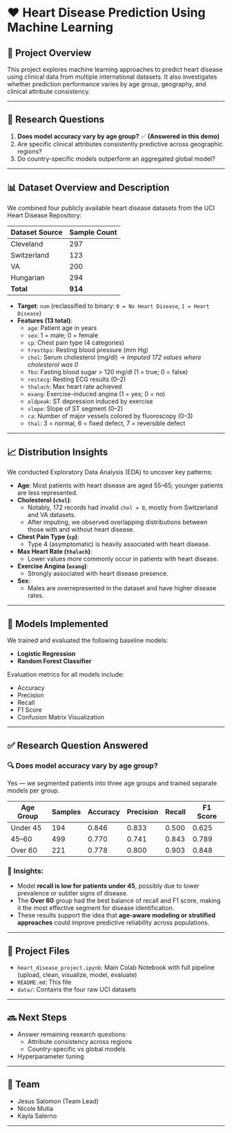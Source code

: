 # ❤️ Heart Disease Prediction Using Machine Learning

## 📌 Project Overview

This project explores machine learning approaches to predict heart disease using clinical data from multiple international datasets. It also investigates whether prediction performance varies by age group, geography, and clinical attribute consistency.

---

## 🧠 Research Questions

1. **Does model accuracy vary by age group?** ✅ **(Answered in this demo)**
2. Are specific clinical attributes consistently predictive across geographic regions?
3. Do country-specific models outperform an aggregated global model?

---

## 📊 Dataset Overview and Description

We combined four publicly available heart disease datasets from the UCI Heart Disease Repository:

| Dataset Source | Sample Count |
|----------------|---------------|
| Cleveland      | 297           |
| Switzerland    | 123           |
| VA             | 200            |
| Hungarian      | 294           |
| **Total**      | **914**       |

- **Target**: `num` (reclassified to binary: `0 = No Heart Disease`, `1 = Heart Disease`)
- **Features (13 total)**:
  - `age`: Patient age in years
  - `sex`: 1 = male; 0 = female
  - `cp`: Chest pain type (4 categories)
  - `trestbps`: Resting blood pressure (mm Hg)
  - `chol`: Serum cholesterol (mg/dl) → *Imputed 172 values where cholesterol was 0*
  - `fbs`: Fasting blood sugar > 120 mg/dl (1 = true; 0 = false)
  - `restecg`: Resting ECG results (0–2)
  - `thalach`: Max heart rate achieved
  - `exang`: Exercise-induced angina (1 = yes; 0 = no)
  - `oldpeak`: ST depression induced by exercise
  - `slope`: Slope of ST segment (0–2)
  - `ca`: Number of major vessels colored by fluoroscopy (0–3)
  - `thal`: 3 = normal, 6 = fixed defect, 7 = reversible defect

---

## 📈 Distribution Insights

We conducted Exploratory Data Analysis (EDA) to uncover key patterns:

- **Age**: Most patients with heart disease are aged 55–65; younger patients are less represented.
- **Cholesterol (`chol`)**:
  - Notably, 172 records had invalid `chol = 0`, mostly from Switzerland and VA datasets.
  - After imputing, we observed overlapping distributions between those with and without heart disease.
- **Chest Pain Type (`cp`)**:
  - Type 4 (asymptomatic) is heavily associated with heart disease.
- **Max Heart Rate (`thalach`)**:
  - Lower values more commonly occur in patients with heart disease.
- **Exercise Angina (`exang`)**:
  - Strongly associated with heart disease presence.
- **Sex**:
  - Males are overrepresented in the dataset and have higher disease rates.

---

## 🤖 Models Implemented

We trained and evaluated the following baseline models:

- **Logistic Regression**
- **Random Forest Classifier**

Evaluation metrics for all models include:

- Accuracy
- Precision
- Recall
- F1 Score
- Confusion Matrix Visualization

---

## ✅ Research Question Answered

### 🔍 Does model accuracy vary by age group?

Yes — we segmented patients into three age groups and trained separate models per group.

| Age Group | Samples | Accuracy | Precision | Recall | F1 Score |
|-----------|---------|----------|-----------|--------|----------|
| Under 45  | 194     | 0.846    | 0.833     | 0.500  | 0.625    |
| 45–60     | 499     | 0.770    | 0.741     | 0.843  | 0.789    |
| Over 60   | 221     | 0.778    | 0.800     | 0.903  | 0.848    |

### 🧠 Insights:

- Model **recall is low for patients under 45**, possibly due to lower prevalence or subtler signs of disease.
- The **Over 60** group had the best balance of recall and F1 score, making it the most effective segment for disease identification.
- These results support the idea that **age-aware modeling or stratified approaches** could improve predictive reliability across populations.

---

## 📁 Project Files

- `heart_disease_project.ipynb`: Main Colab Notebook with full pipeline (upload, clean, visualize, model, evaluate)
- `README.md`: This file
- `data/`: Contains the four raw UCI datasets

---

## 🔜 Next Steps

- Answer remaining research questions:
  - Attribute consistency across regions
  - Country-specific vs global models
- Hyperparameter tuning

---

## 👥 Team

- Jesus Salomon (Team Lead)
- Nicole Mutia
- Kayla Salerno

---
